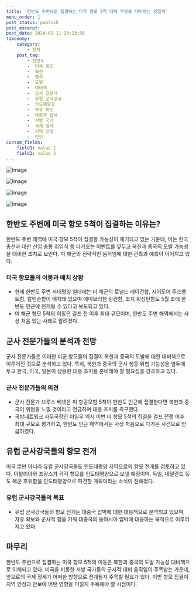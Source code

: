 ```yaml
---
title: '한반도 주변으로 집결하는 미국 항모 5척 대체 무엇을 대비하는 것일까'
menu_order: 1
post_status: publish
post_excerpt: 
post_date: 2024-02-11 20:23:56
taxonomy:
    category:
        - 정치
    post_tag:
        - 한반도
        -  미국 항모
        -  북한
        -  중국
        -  도발
        -  대비책
        -  군사 전문가
        -  유럽 군사강국
        -  인도태평양
        -  자유 확보
        -  대중국 압박
        -  서방 국가
        -  국제 정세
        -  지역 안정
        -  안보
custom_fields:
    field1: value 1
    field2: value 2
---
```


![Image](https://imgnews.pstatic.net/image/011/2024/02/11/0004298351_001_20240211162501018.jpg?type=w647)

![Image](https://imgnews.pstatic.net/image/011/2024/02/11/0004298351_002_20240211162501074.jpg?type=w647)

![Image](https://imgnews.pstatic.net/image/011/2024/02/11/0004298351_003_20240211162501109.jpg?type=w647)

![Image](https://imgnews.pstatic.net/image/011/2024/02/11/0004298351_004_20240211162501142.jpg?type=w647)

## 한반도 주변에 미국 항모 5척이 집결하는 이유는?
한반도 주변 해역에 미국 항모 5척이 집결할 가능성이 제기되고 있는 가운데, 이는 한국 총선과 대만 신임 총통 취임식 등 다가오는 이벤트를 앞두고 북한과 중국의 도발 가능성을 대비한 조치로 보인다. 미 해군의 전략적인 움직임에 대한 관측과 예측이 이어지고 있다. 
### 미국 항모들의 이동과 배치 상황
- 현재 한반도 주변 서태평양 일대에는 미 해군의 로널드 레이건함, 시어도어 루스벨트함, 칼빈슨함이 배치돼 있으며 에이브러햄 링컨함, 조지 워싱턴함도 5월 초에 한반도 인근에 전개될 수 있다고 보도되고 있다.
- 미 해군 항모 5척의 이동은 걸프 전 이후 최대 규모이며, 한반도 주변 해역에서는 사상 처음 있는 사례로 알려졌다.
## 군사 전문가들의 분석과 전망
군사 전문가들은 이러한 미군 항모들의 집결이 북한과 중국의 도발에 대한 대비책으로 이루어진 것으로 분석하고 있다. 특히, 북한과 중국의 군사 행동 위협 가능성을 염두에 두고 한국, 미국, 일본이 상응한 대응 조치를 준비해야 할 필요성을 강조하고 있다.
### 군사 전문가들의 의견
- 군사 전문가 브루스 베넷은 미 항공모함 5척이 한반도 인근에 집결한다면 북한과 중국이 위협을 느낄 것이라고 언급하며 대응 조치를 촉구했다.
- 국방네트워크 사무국장인 이일우 역시 이번 미 항모 5척의 집결을 걸프 전쟁 이후 최대 규모로 평가하고, 한반도 인근 해역에서는 사상 처음으로 다가온 사건으로 언급하였다.
## 유럽 군사강국들의 항모 전개
미국 뿐만 아니라 유럽 군사강국들도 인도태평양 지역으로의 항모 전개를 검토하고 있다. 이탈리아와 프랑스가 각각 항모를 인도태평양으로 보낼 예정이며, 독일, 네덜란드 등도 해군 호위함을 인도태평양으로 파견할 계획이라는 소식이 전해졌다. 
### 유럽 군사강국들의 목표
- 유럽 군사강국들의 항모 전개는 대중국 압박에 대한 대응책으로 분석되고 있으며, 자유 확보와 군사적 힘을 키워 대중국의 동아시아 압박에 대응하는 목적으로 이루어지고 있다.
## 마무리
한반도 주변으로 집결하는 미국 항모 5척의 이동은 북한과 중국의 도발 가능성 대비책으로 이해되고 있다. 미국을 비롯한 서방 국가들의 군사적 대비 움직임이 주목받는 가운데, 앞으로의 국제 정세가 어떠한 방향으로 전개될지 주목할 필요가 있다. 이번 항모 집결이 지역 안정과 안보에 어떤 영향을 미칠지 주목해야 할 시점이다.

